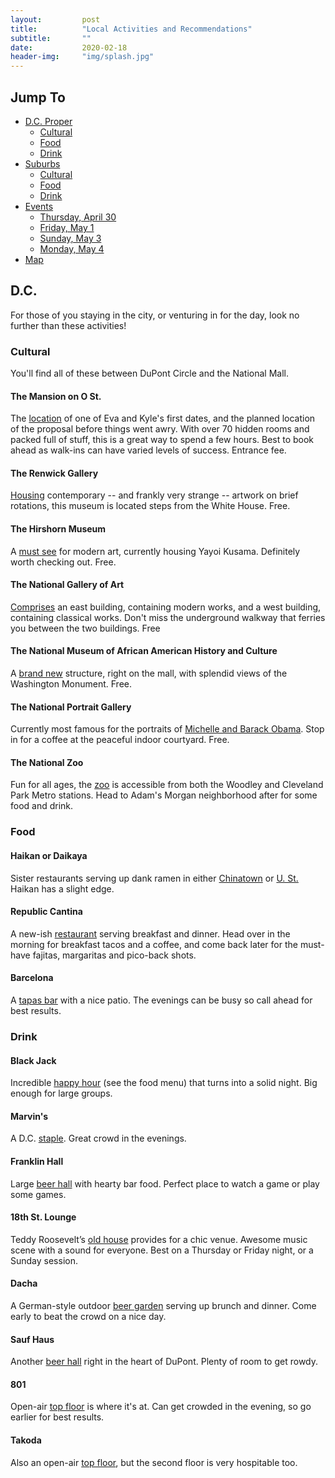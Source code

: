 ```yaml
---
layout:			post
title:  		"Local Activities and Recommendations"
subtitle:		""
date:   		2020-02-18
header-img: 	"img/splash.jpg"
---
```


## Jump To

- [D.C. Proper](#dc)
  * [Cultural](#cultural)
  * [Food](#food)
  * [Drink](#drink)
- [Suburbs](#suburbs)
  * [Cultural](#cultural)
  * [Food](#food)
  * [Drink](#drink)
- [Events](#events)
  * [Thursday, April 30](#thursday)
  * [Friday, May 1](#friday)
  * [Sunday, May 3](#sunday)
  * [Monday, May 4](#monday)
- [Map](#map)

## D.C.
For those of you staying in the city, or venturing in for the day, look no further than these activities!

### Cultural 
You'll find all of these between DuPont Circle and the National Mall.

#### The Mansion on O St.
The [location](https://omansion.com/) of one of Eva and Kyle's first dates, and the planned location of the proposal before things went awry. With over 70 hidden rooms and packed full of stuff, this is a great way to spend a few hours. Best to book ahead as walk-ins can have varied levels of success. Entrance fee. 

#### The Renwick Gallery
[Housing](https://americanart.si.edu/visit/renwick) contemporary -- and frankly very strange -- artwork on brief rotations, this museum is located steps from the White House. Free.

#### The Hirshorn Museum
A [must see](https://hirshhorn.si.edu/) for modern art, currently housing Yayoi Kusama. Definitely worth checking out. Free. 

#### The National Gallery of Art
[Comprises](https://www.nga.gov/) an east building, containing modern works, and a west building, containing classical works. Don't miss the underground walkway that ferries you between the two buildings. Free

#### The National Museum of African American History and Culture
A [brand new](https://nmaahc.si.edu/) structure, right on the mall, with splendid views of the Washington Monument. Free.

#### The National Portrait Gallery
Currently most famous for the portraits of [Michelle and Barack Obama](https://npg.si.edu/home/national-portrait-gallery). Stop in for a coffee at the peaceful indoor courtyard. Free. 

#### The National Zoo
Fun for all ages, the [zoo](https://nationalzoo.si.edu/) is accessible from both the Woodley and Cleveland Park Metro stations. Head to Adam's Morgan neighborhood after for some food and drink.

### Food

#### Haikan or Daikaya
Sister restaurants serving up dank ramen in either [Chinatown](http://www.daikaya.com/) or [U. St.](https://www.haikandc.com/) Haikan has a slight edge. 

#### Republic Cantina
A new-ish [restaurant](http://republic-cantina.com/) serving breakfast and dinner. Head over in the morning for breakfast tacos and a coffee, and come back later for the must-have fajitas, margaritas and pico-back shots. 

#### Barcelona
A [tapas bar](https://barcelonawinebar.com/location/14th-street/) with a nice patio. The evenings can be busy so call ahead for best results. 

### Drink

#### Black Jack
Incredible [happy hour](http://www.blackjackdc.com/) (see the food menu) that turns into a solid night. Big enough for large groups.

#### Marvin's
A D.C. [staple](http://www.marvindc.com/). Great crowd in the evenings. 

#### Franklin Hall
Large [beer hall](https://www.franklinhalldc.com/) with hearty bar food. Perfect place to watch a game or play some games. 

#### 18th St. Lounge
Teddy Roosevelt’s [old house](https://www.18thstlounge.com/) provides for a chic venue. Awesome music scene with a sound for everyone. Best on a Thursday or Friday night, or a Sunday session.

#### Dacha
A German-style outdoor [beer garden](https://dachadc.com/beer-garden/) serving up brunch and dinner. Come early to beat the crowd on a nice day. 

#### Sauf Haus
Another [beer hall](http://saufhausdc.com/) right in the heart of DuPont. Plenty of room to get rowdy. 

#### 801
Open-air [top floor](http://801dc.com/) is where it's at. Can get crowded in the evening, so go earlier for best results.

#### Takoda
Also an open-air [top floor](https://www.takodadc.com/), but the second floor is very hospitable too.
